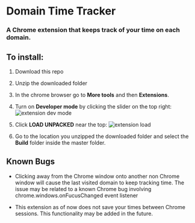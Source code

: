 # Domain Time Tracker
### A Chrome extension that keeps track of your time on each domain.

## To install:

1. Download this repo

2. Unzip the downloaded folder

3. In the chrome browser go to **More tools** and then **Extensions**.

4. Turn on **Developer mode** by clicking the slider on the top right:
![extension dev mode](https://user-images.githubusercontent.com/6424086/40699649-6804e5c6-638a-11e8-8f68-2db3e6cdbf13.png)

5. Click **LOAD UNPACKED** near the top:
![extension load](https://user-images.githubusercontent.com/6424086/40699651-6996a28a-638a-11e8-9459-6e8bf4e05389.png)

6. Go to the location you unzipped the downloaded folder and select the **Build** folder 
   inside the master folder.


## Known Bugs
- Clicking away from the Chrome window onto another non Chrome window will cause the last 
  visited domain to keep tracking time. The issue may be related to a known Chrome bug 
  involving chrome.windows.onFucusChanged event listener
  
- This extension as of now does not save your times between Chrome sessions. This 
  functionality may be added in the future.
